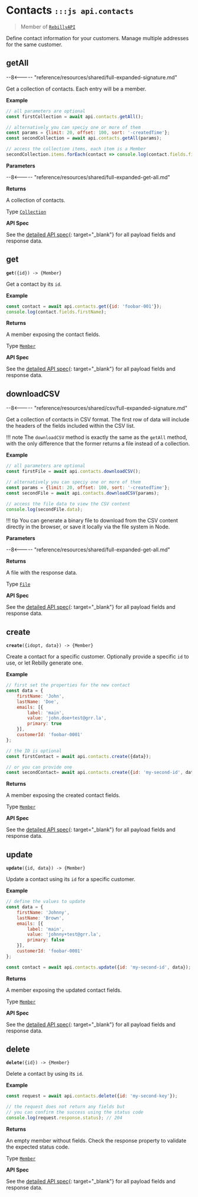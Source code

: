 # Contacts <small>`:::js api.contacts`</small>

> Member of [`RebillyAPI`][goto-rebillyapi]

Define contact information for your customers. Manage multiple addresses for the same customer.


## getAll

--8<----- "reference/resources/shared/full-expanded-signature.md"

Get a collection of contacts. Each entry will be a member.


**Example**

```js
// all parameters are optional
const firstCollection = await api.contacts.getAll();

// alternatively you can speciy one or more of them
const params = {limit: 20, offset: 100, sort: '-createdTime'}; 
const secondCollection = await api.contacts.getAll(params);

// access the collection items, each item is a Member
secondCollection.items.forEach(contact => console.log(contact.fields.firstName));
```

**Parameters**


--8<----- "reference/resources/shared/full-expanded-get-all.md"


**Returns**

A collection of contacts.

Type [`Collection`][goto-collection]


**API Spec**

See the [detailed API spec][1]{: target="_blank"} for all payload fields and response data.

## get
<div class="method"><code><strong>get</strong>({<span class="prop">id</span>}) -> <span class="return">{Member}</span></code></div>

Get a contact by its `id`.


**Example**

```js
const contact = await api.contacts.get({id: 'foobar-001'});
console.log(contact.fields.firstName);
```


**Returns**

A member exposing the contact fields.

Type [`Member`][goto-member]


**API Spec**

See the [detailed API spec][2]{: target="_blank"} for all payload fields and response data.

## downloadCSV

--8<----- "reference/resources/shared/csv/full-expanded-signature.md"

Get a collection of contacts in CSV format. The first row of data will include the headers of the fields included within the CSV list.

!!! note 
    The `downloadCSV` method is exactly the same as the `getAll` method, with the only difference that the former returns a file instead of a collection.
 
**Example**

```js
// all parameters are optional
const firstFile = await api.contacts.downloadCSV();

// alternatively you can speciy one or more of them
const params = {limit: 20, offset: 100, sort: '-createdTime'}; 
const secondFile = await api.contacts.downloadCSV(params);

// access the file data to view the CSV content 
console.log(secondFile.data);
```

!!! tip
    You can generate a binary file to download from the CSV content directly in the browser, or save it locally via the file system in Node.

**Parameters**


--8<----- "reference/resources/shared/full-expanded-get-all.md"


**Returns**

A file with the response data.

Type [`File`][goto-file]


**API Spec**

See the [detailed API spec][1]{: target="_blank"} for all payload fields and response data.


## create
<div class="method"><code><strong>create</strong>({<span class="prop">id</span><span class="optional" title="optional">opt</span>, <span class="prop">data</span>}) -> <span class="return">{Member}</span></code></div>

Create a contact for a specific customer. Optionally provide a specific `id` to use, or let Rebilly generate one.

**Example**

```js
// first set the properties for the new contact
const data = {
    firstName: 'John',
    lastName: 'Doe',
    emails: [{
        label: 'main',
        value: 'john.doe+test@grr.la',
        primary: true
    }],
    customerId: 'foobar-0001'
};

// the ID is optional
const firstContact = await api.contacts.create({data});

// or you can provide one
const secondContact= await api.contacts.create({id: 'my-second-id', data});
```


**Returns**

A member exposing the created contact fields.

Type [`Member`][goto-member]


**API Spec**

See the [detailed API spec][3]{: target="_blank"} for all payload fields and response data.

## update
<div class="method"><code><strong>update</strong>({<span class="prop">id</span>, <span class="prop">data</span>}) -> <span class="return">{Member}</span></code></div>

Update a contact using its `id` for a specific customer.

**Example**

```js
// define the values to update
const data = {
    firstName: 'Johnny',
    lastName: 'Brown',
    emails: [{
        label: 'main',
        value: 'johnny+test@grr.la',
        primary: false
    }],
    customerId: 'foobar-0001'
};

const contact = await api.contacts.update({id: 'my-second-id', data});
```


**Returns**

A member exposing the updated contact fields.

Type [`Member`][goto-member]


**API Spec**

See the [detailed API spec][3]{: target="_blank"} for all payload fields and response data.


## delete
<div class="method"><code><strong>delete</strong>({<span class="prop">id</span>}) -> <span class="return">{Member}</span></code></div>

Delete a contact by using its `id`.  


**Example**

```js
const request = await api.contacts.delete({id: 'my-second-key'});

// the request does not return any fields but
// you can confirm the success using the status code
console.log(request.response.status); // 204
```


**Returns**

An empty member without fields. Check the response property to validate the expected status code.

Type [`Member`][goto-member]


**API Spec**

See the [detailed API spec][4]{: target="_blank"} for all payload fields and response data.

[goto-rebillyapi]: ../rebilly-api
[goto-collection]: ../types/collection
[goto-member]: ../types/member
[goto-file]: ../types/file
[1]: https://rebilly.github.io/RebillyAPI/#tag/Contacts%2Fpaths%2F~1contacts%2Fget
[2]: https://rebilly.github.io/RebillyAPI/#tag/Contacts%2Fpaths%2F~1contacts~1%7Bid%7D%2Fget
[3]: https://rebilly.github.io/RebillyAPI/#tag/Contacts%2Fpaths%2F~1contacts~1%7Bid%7D%2Fput
[4]: https://rebilly.github.io/RebillyAPI/#tag/Contacts%2Fpaths%2F~1contacts~1%7Bid%7D%2Fdelete
